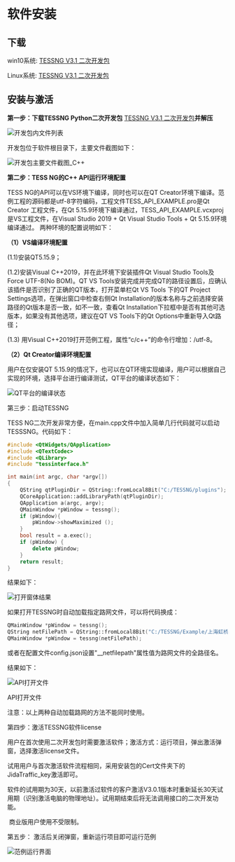# 软件安装

## 下载

win10系统: [TESSNG V3.1 二次开发包](https://www.jidatraffic.com/#/simulation)

Linux系统: [TESSNG V3.1 二次开发包](https://www.jidatraffic.com/#/simulation)

## 安装与激活

**第一步：下载TESSNG Python二次开发包** [TESSNG V3.1 二次开发包](https://www.jidatraffic.com/#/simulation)**并解压**

![开发包内文件列表](/vuepress/img/开发包内文件列表.png)

开发包位于软件根目录下，主要文件截图如下：

![开发包主要文件截图_C++](/vuepress/img/图1开发包主要文件截图_C++.png)

**第二步：TESS NG的C++ API运行环境配置**

TESS NG的API可以在VS环境下编译，同时也可以在QT Creator环境下编译。范例工程的源码都是utf-8字符编码，工程文件TESS_API_EXAMPLE.pro是Qt Creator 工程文件，在Qt 5.15.9环境下编译通过，TESS_API_EXAMPLE.vcxproj是VS工程文件，在Visual Studio 2019 + Qt Visual Studio Tools + Qt 5.15.9环境编译通过。  两种环境的配置说明如下：

**（1）VS编译环境配置**

(1.1)安装QT5.15.9；

(1.2)安装Visual C++2019，并在此环境下安装插件Qt Visual Studio Tools及Force UTF-8(No BOM)。QT VS Tools安装完成并完成QT的路径设置后，应确认该插件是否识别了正确的QT版本，打开菜单栏Qt VS Tools 下的QT Project Settings选项，在弹出窗口中检查右侧Qt Installation的版本名称与之前选择安装路径的Qt版本是否一致，如不一致，查看Qt Installation下拉框中是否有其他可选版本，如果没有其他选项，建议在QT VS Tools下的Qt Options中重新导入Qt路径；

(1.3) 用Visual C++2019打开范例工程，属性“c/c++”的命令行增加：/utf-8。

**（2）Qt Creator编译环境配置**

用户在仅安装QT 5.15.9的情况下，也可以在QT环境实现编译，用户可以根据自己实现的环境，选择平台进行编译测试，QT平台的编译状态如下：

![QT平台的编译状态](/vuepress/img/图2_QT平台的编译状态.png)

第三步：启动TESSNG

TESS NG二次开发非常方便，在main.cpp文件中加入简单几行代码就可以启动TESSSNG。代码如下：

```cpp
#include <QtWidgets/QApplication>
#include <QTextCodec>
#include <QLibrary>
#include "tessinterface.h"

int main(int argc, char *argv[])
{
	QString qtPluginDir = QString::fromLocal8Bit("C:/TESSNG/plugins");
	QCoreApplication::addLibraryPath(qtPluginDir);
	QApplication a(argc, argv);
	QMainWindow *pWindow = tessng();
	if (pWindow){
		pWindow->showMaximized ();
	}
	bool result = a.exec();
	if (pWindow) {
		delete pWindow;
	}
	return result;
}
```

结果如下：

![打开窗体结果](/vuepress/img/图3_打开窗体结果.png)

如果打开TESSNG时自动加载指定路网文件，可以将代码换成：

```cpp
QMainWindow *pWindow = tessng();
QString netFilePath = QString::fromLocal8Bit("C:/TESSNG/Example/上海虹桥机场.tess");
QMainWindow *pWindow = tessng(netFilePath);
```

或者在配置文件config.json设置"__netfilepath"属性值为路网文件的全路径名。

结果如下：

![API打开文件](/vuepress/img/图4_API打开文件.png)

API打开文件

注意：以上两种自动加载路网的方法不能同时使用。

第四步：激活TESSNG软件license

用户在首次使用二次开发包时需要激活软件；激活方式：运行项目，弹出激活弹窗，选择激活license文件。

试用用户与首次激活软件流程相同，采用安装包的Cert文件夹下的JidaTraffic_key激活即可。

​    软件的试用期为30天，以前激活过软件的客户激活V3.0.1版本时重新延长30天试用期（识别激活电脑的物理地址）。试用期结束后将无法调用接口的二次开发功能。

​    商业版用户使用不受限制。

第五步： 激活后关闭弹窗，重新运行项目即可运行范例

![范例运行界面](/vuepress/img/范例运行界面.png)





<!-- ex_nonav -->

